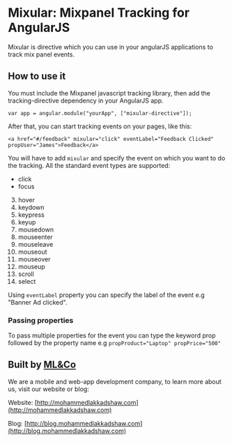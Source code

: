 # Mixular: Mixpanel Tracking for AngularJS

Mixular is directive which you can use in your angularJS applications to track mix panel events.

## How to use it

You must include the Mixpanel javascript tracking library, then add the tracking-directive dependency in your AngularJS app.

	var app = angular.module("yourApp", ["mixular-directive"]);
	
After that, you can start tracking events on your pages, like this:

	<a href="#/feedback" mixular="click" eventLabel="Feedback Clicked" propUser="James">Feedback</a>	
	
	
You will have to add `mixular` and specify the event on which you want to do the tracking. 
All the standard event types are supported:

+ click
+ focus
3. hover
4. keydown
5. keypress
6. keyup
7. mousedown
8. mouseenter
9. mouseleave
10. mouseout
11. mouseover
12. mouseup
13. scroll
14. select

Using `eventLabel` property you can specify the label of the event e.g "Banner Ad clicked".

### Passing properties

To pass multiple properties for the event you can type the keyword prop followed by the property name e.g `propProduct="Laptop" propPrice="500"`


## Built by [ML&Co](http://mohammedlakkadshaw.com)

We are a mobile and web-app development company, to learn more about us, visit our website or blog:

Website: [http://mohammedlakkadshaw.com](http://mohammedlakkadshaw.com)

Blog: [http://blog.mohammedlakkadshaw.com](http://blog.mohammedlakkadshaw.com)


